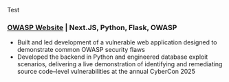 Test
### [OWASP Website](https://github.com/rusec/owasp_website) | Next.JS, Python, Flask, OWASP
- Built and led development of a vulnerable web application designed to demonstrate common OWASP security flaws
- Developed the backend in Python and engineered database exploit scenarios, delivering a live demonstration of identifying and remediating source code–level vulnerabilities at the annual CyberCon 2025
